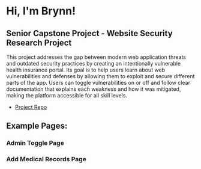 <h1>Hi, I'm Brynn!</h1>

<h2>Senior Capstone Project - Website Security Research Project</h2>

This project addresses the gap between modern web application threats and outdated security practices by creating an intentionally vulnerable health insurance portal. Its goal is to help users learn about web vulnerabilities and defenses by allowing them to exploit and secure different parts of the app. Users can toggle vulnerabilities on or off and follow clear documentation that explains each weakness and how it was mitigated, making the platform accessible for all skill levels.

- [Project Repo](https://github.com/BeaverHealth-Vulnerable-Web-App/BeaverHealth-Vulnerable-Web-App)

<h2>Example Pages:</h2>
  <h3>Admin Toggle Page</h3>
  


  <h3>Add Medical Records Page</h3>

